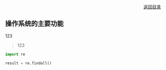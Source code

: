 <div align="right"><a href="#README.md">返回目录</a></div>

## 操作系统的主要功能
123
> 123

```python
import re

result = re.findall()
```